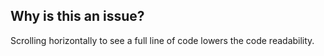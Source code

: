 ## Why is this an issue?

Scrolling horizontally to see a full line of code lowers the code readability.